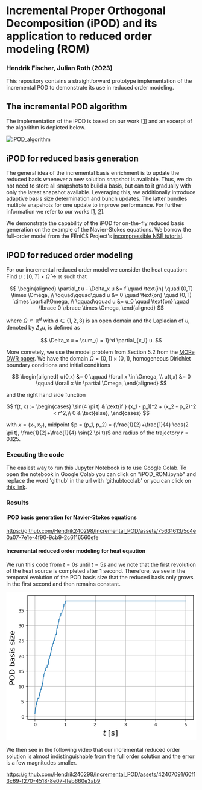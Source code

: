 # Incremental Proper Orthogonal Decomposition (iPOD) and its application to reduced order modeling (ROM)
### Hendrik Fischer, Julian Roth (2023)

This repository contains a straightforward prototype implementation of the incremental POD to demonstrate its use in reduced order modeling.

## The incremental POD algorithm

The implementation of the iPOD is based on our work [[1](https://doi.org/10.48550/arXiv.2304.01140)] and an excerpt of the algorithm is depicted below. 

![iPOD_algorithm](https://github.com/Hendrik240298/Incremental_POD/assets/75631613/e76d1f8f-5093-40b6-a737-948af63a5067)


## iPOD for reduced basis generation

The general idea of the incremental basis enrichment is to update the reduced basis whenever a new solution snapshot is available. Thus, we do not need to store all snapshots to build a basis, but can to it gradually with only the latest snapshot available. Leveraging this, we additionally introduce adaptive basis size determination and bunch updates. The latter bundles mutliple snapshots for one update to improve performance. For further information we refer to our works [[1](https://doi.org/10.48550/arXiv.2304.01140), [2](https://arxiv.org/abs/2302.09149)].

We demonstrate the capability of the iPOD for on-the-fly reduced basis generation on the example of the Navier-Stokes equations. We borrow the full-order model from the FEniCS Project's [incompressible NSE tutorial](https://fenicsproject.org/pub/tutorial/html/._ftut1009.html). 


## iPOD for reduced order modeling

For our incremental reduced order model we consider the heat equation: <br>
Find $u: [0,T] \times \bar\Omega \rightarrow \mathbb{R}$ such that

$$
\begin{aligned}
\partial_t u  - \Delta_x u &= f \quad \text{in} \quad (0,T) \times \Omega, \\
\qquad\qquad\quad  u &= 0 \quad \text{on} \quad (0,T) \times \partial\Omega, \\
\qquad\qquad  u &= u_0 \quad \text{on} \quad \lbrace 0 \rbrace \times \Omega,
\end{aligned}
$$

where $\Omega \subset \mathbb{R}^d$ with $d \in \lbrace 1, 2, 3 \rbrace$ is an open domain and the Laplacian of $u$, denoted by $\Delta_x u$, is defined as

$$
\Delta_x u = \sum_{i = 1}^d \partial_{x_i} u.
$$

More conretely, we use the model problem from Section 5.2 from the [MORe DWR paper](https://doi.org/10.48550/arXiv.2304.01140). 
We have the domain $\Omega = (0,1) \times (0,1)$, homogeneous Dirichlet boundary conditions and initial conditions

$$
\begin{aligned}
u(0,x) &= 0 \qquad \forall x \in \Omega, \\
u(t,x) &= 0 \qquad \forall x \in \partial \Omega,
\end{aligned}
$$

and the right hand side function

$$
f(t, x) := \begin{cases}
        \sin(4 \pi t)  & \text{if } (x_1 - p_1)^2 + (x_2 - p_2)^2 < r^2,\\
        0 & \text{else},
    \end{cases}
$$

with $x = (x_1, x_2)$, midpoint $p = (p_1, p_2) = (\frac{1}{2}+\frac{1}{4} \cos(2 \pi t), \frac{1}{2}+\frac{1}{4} \sin(2 \pi t))$ and radius of the trajectory $r=0.125$.


### Executing the code
The easiest way to run this Jupyter Notebook is to use Google Colab. To open the notebook in Google Colab you can click on "iPOD_ROM.ipynb" and replace the word 'github' in the url with 'githubtocolab' or you can click on [this link](https://colab.research.google.com/github/Hendrik240298/Incremental_POD/blob/main/iPOD_ROM.ipynb).

### Results
#### iPOD basis generation for Navier-Stokes equations
https://github.com/Hendrik240298/Incremental_POD/assets/75631613/5c4e0a07-7e1e-4f90-9cb9-2c6116560efe

#### Incremental reduced order modeling for heat eqaution
We run this code from $t = 0 s$ until $t = 5 s$ and we note that the first revolution of the heat source is completed after 1 second. Therefore, we see in the temporal evolution of the POD basis size that the reduced basis only grows in the first second and then remains constant.

![heat_reduced_basis](https://github.com/Hendrik240298/Incremental_POD/blob/main/media/reduced_basis_heat.png)

We then see in the following video that our incremental reduced order solution is almost indistinguishable from the full order solution and the error is a few magnitudes smaller.

https://github.com/Hendrik240298/Incremental_POD/assets/42407091/60f13c69-f270-4518-8e07-ffeb660e3ab9




